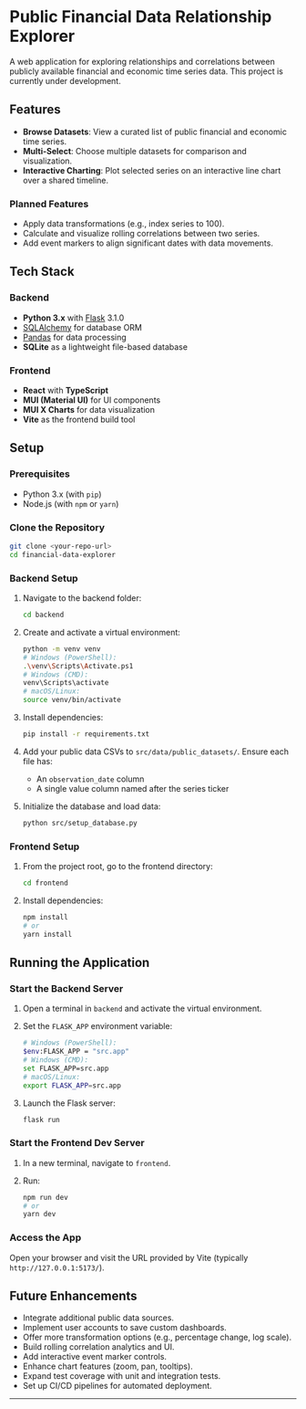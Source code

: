 # Public Financial Data Relationship Explorer

A web application for exploring relationships and correlations between publicly available financial and economic time series data. This project is currently under development.

## Features

* **Browse Datasets**: View a curated list of public financial and economic time series.
* **Multi-Select**: Choose multiple datasets for comparison and visualization.
* **Interactive Charting**: Plot selected series on an interactive line chart over a shared timeline.

### Planned Features

* Apply data transformations (e.g., index series to 100).
* Calculate and visualize rolling correlations between two series.
* Add event markers to align significant dates with data movements.

## Tech Stack

### Backend

* **Python 3.x** with [Flask](https://pypi.org/project/Flask/) 3.1.0
* [SQLAlchemy](https://www.sqlalchemy.org/) for database ORM
* [Pandas](https://pandas.pydata.org/) for data processing
* **SQLite** as a lightweight file-based database

### Frontend

* **React** with **TypeScript**
* **MUI (Material UI)** for UI components
* **MUI X Charts** for data visualization
* **Vite** as the frontend build tool

## Setup

### Prerequisites

* Python 3.x (with `pip`)
* Node.js (with `npm` or `yarn`)

### Clone the Repository

```bash
git clone <your-repo-url>
cd financial-data-explorer
```

### Backend Setup

1. Navigate to the backend folder:

   ```bash
   cd backend
   ```
2. Create and activate a virtual environment:

   ```bash
   python -m venv venv
   # Windows (PowerShell):
   .\venv\Scripts\Activate.ps1
   # Windows (CMD):
   venv\Scripts\activate
   # macOS/Linux:
   source venv/bin/activate
   ```
3. Install dependencies:

   ```bash
   pip install -r requirements.txt
   ```
4. Add your public data CSVs to `src/data/public_datasets/`. Ensure each file has:

   * An `observation_date` column
   * A single value column named after the series ticker
5. Initialize the database and load data:

   ```bash
   python src/setup_database.py
   ```

### Frontend Setup

1. From the project root, go to the frontend directory:

   ```bash
   cd frontend
   ```
2. Install dependencies:

   ```bash
   npm install
   # or
   yarn install
   ```

## Running the Application

### Start the Backend Server

1. Open a terminal in `backend` and activate the virtual environment.
2. Set the `FLASK_APP` environment variable:

   ```bash
   # Windows (PowerShell):
   $env:FLASK_APP = "src.app"
   # Windows (CMD):
   set FLASK_APP=src.app
   # macOS/Linux:
   export FLASK_APP=src.app
   ```
3. Launch the Flask server:

   ```bash
   flask run
   ```

### Start the Frontend Dev Server

1. In a new terminal, navigate to `frontend`.
2. Run:

   ```bash
   npm run dev
   # or
   yarn dev
   ```

### Access the App

Open your browser and visit the URL provided by Vite (typically `http://127.0.0.1:5173/`).

## Future Enhancements

* Integrate additional public data sources.
* Implement user accounts to save custom dashboards.
* Offer more transformation options (e.g., percentage change, log scale).
* Build rolling correlation analytics and UI.
* Add interactive event marker controls.
* Enhance chart features (zoom, pan, tooltips).
* Expand test coverage with unit and integration tests.
* Set up CI/CD pipelines for automated deployment.

---
